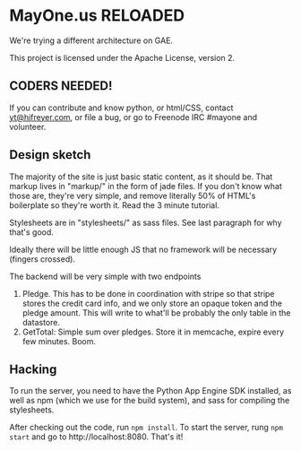 MayOne.us RELOADED
==================

We're trying a different architecture on GAE.

This project is licensed under the Apache License, version 2.

CODERS NEEDED!
--------------
If you can contribute and know python, or html/CSS, contact yt@hjfreyer.com, or file a bug, or go to Freenode IRC #mayone and volunteer.

Design sketch
-------------

The majority of the site is just basic static content, as it should
be. That markup lives in "markup/" in the form of jade files. If you
don't know what those are, they're very simple, and remove literally
50% of HTML's boilerplate so they're worth it. Read the 3 minute
tutorial.

Stylesheets are in "stylesheets/" as sass files. See last paragraph
for why that's good.

Ideally there will be little enough JS that no framework will be necessary (fingers crossed).

The backend will be very simple with two endpoints

1. Pledge. This has to be done in coordination with stripe so that stripe stores the credit card info, and we only store an opaque token and the pledge amount. This will write to what'll be probably the only table in the datastore.
2. GetTotal: Simple sum over pledges. Store it in memcache, expire every few minutes. Boom.

Hacking
-------
To run the server, you need to have the Python App Engine SDK installed, as well as npm (which we use for the build system), and sass for compiling the stylesheets.

After checking out the code, run `npm install`. To start the server, rung `npm start` and go to http://localhost:8080. That's it!
